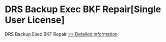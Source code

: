 # DRS Backup Exec BKF Repair[Single User License]
DRS Backup Exec BKF Repair
[>> Detailed information](https://secure.shareit.com/shareit/product.html?productid=301005461&affiliateid=200057808)